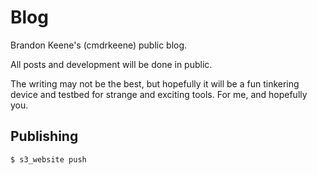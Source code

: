 # Blog

Brandon Keene's (cmdrkeene) public blog.

All posts and development will be done in public.

The writing may not be the best, but hopefully it will be a fun tinkering device and testbed for strange and exciting tools. For me, and hopefully you.

## Publishing

    $ s3_website push